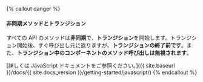 {% callout danger %}
#### 非同期メソッドとトランジション

すべての API のメソッドは**非同期**で、**トランジション**を開始します。トランジション開始後、すぐ呼び出し元に返りますが、**トランジションの終了前です**。また、**トランジション中のコンポーネントのメソッド呼び出しは無視されます**。

[詳しくは JavaScript ドキュメントをご参照ください。]({{ site.baseurl }}/docs/{{ site.docs_version }}/getting-started/javascript/)
{% endcallout %}
